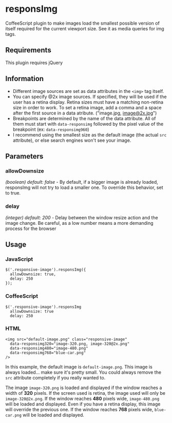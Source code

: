 responsImg
==========

CoffeeScript plugin to make images load the smallest possible version of itself required for the current viewport size. See it as media queries for img tags.

Requirements
------------

This plugin requires jQuery

Information
-----------
- Different image sources are set as data attributes in the `<img>` tag itself.
- You can specify @2x image sources. If specified, they will be used if the user has a retina display. Retina sizes must have a matching non-retina size in order to work. To set a retina image, add a comma and a space after the first source in a data atribute. ("image.jpg, image@2x.jpg") 
- Breakpoints are determined by the name of the data attribute. All of them must start with `data-responsimg` followed by the pixel value of the breakpoint (ex: `data-responsimg960`)
- I recommend using the smallest size as the default image (the actual `src` attribute), or else search engines won't see your image.

Parameters
----------

### allowDownsize
*(boolean) default: false* - By default, if a bigger image is already loaded, responsImg will not try to load a smaller one. To override this behavior, set to true.

### delay
*(integer) default: 200* - Delay between the window resize action and the image change. Be careful, as a low number means a more demanding process for the browser

Usage
-----
### JavaScript
	$('.responsive-image').responsImg({
	  allowDownsize: true,
	  delay: 250
	});

### CoffeeScript
	$('.responsive-image').responsImg
	  allowDownsize: true
	  delay: 250

### HTML
	<img src="default-image.png" class="responsive-image"
	  data-responsimg320="image-320.png, image-320@2x.png"
      data-responsimg480="image-480.png"
      data-responsimg768="blue-car.png"
    />
    
In this example, the default image is `default-image.png`. This image is always loaded… make sure it's pretty small. You could always remove the `src` attribute completely if you really wanted to.

The image `image-320.png` is loaded and displayed if the window reaches a width of **320** pixels. If the screen used is retina, the image used will only be `image-320@2x.png`. If the window reaches **480** pixels wide, `image-480.png` will be loaded and displayed. Even if you have a retina display, this image will override the previous one. If the window reaches **768** pixels wide, `blue-car.png` will be loaded and displayed.